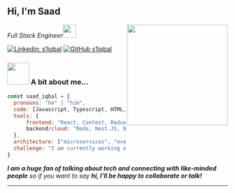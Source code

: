<h2> Hi, I'm Saad</h2>
<img align='right' src="https://media.giphy.com/media/scZPhLqaVOM1qG4lT9/giphy.gif" width="230">
<p><em>Full Stack Engineer<img src="https://media.giphy.com/media/WUlplcMpOCEmTGBtBW/giphy.gif" width="30"></em></p>

[![Linkedin: s1iqbal](https://img.shields.io/badge/-saad-blue?style=flat-square&logo=Linkedin&logoColor=white&link=https://www.linkedin.com/in/saad-iqbal-ryerson/)](https://www.linkedin.com/in/saad-iqbal-ryerson/)
[![GitHub s1iqbal](https://img.shields.io/github/followers/s1iqbal?label=follow&style=social)](https://github.com/s1iqbal)


### <img src="https://media.giphy.com/media/VdoIFLsMIlwzfKD520/giphy.gif" width="50"> A bit about me...  

```javascript
const saad_iqbal = {
  pronouns: "he" | "him",
  code: [Javascript, Typescript, HTML, CSS, Golang, Java],
  tools: {
      frontend: "React, Context, Redux, TailWind, S(CSS), Storybook, Backstage",
      backend/cloud: "Node, Nest.JS, Next.JS, Docker, Kubernetes, GCP, AWS, Firebase"
  },
  architecture: ["microservices", "event-driven", "design system pattern"],
  challenge: "I am currently working on the odin Project and fullstack open using my own preferred technologies using Typescript, Vite, and Tailwind"
}
```

<em><b>I am a huge fan of talking about tech and connecting with like-minded people</b> so if you want to say <b>hi, I'll be happy to collaborate or talk!</b></em>

---
